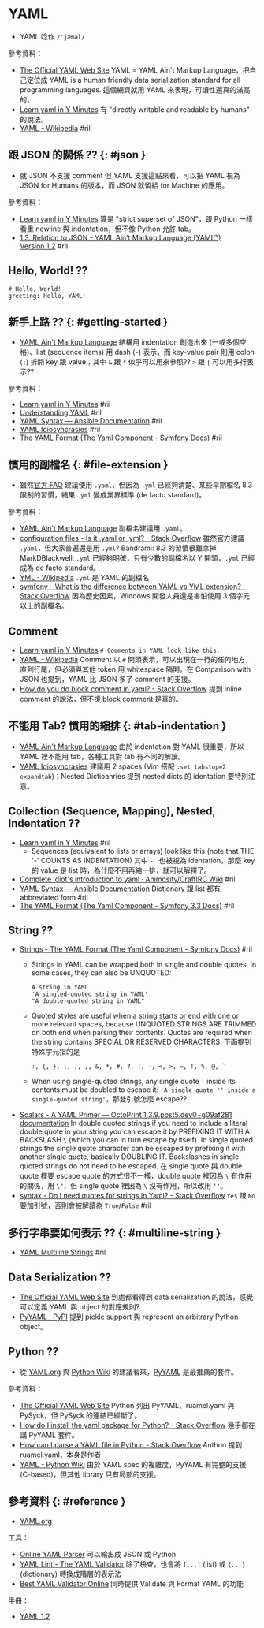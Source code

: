 # YAML

  - YAML 唸作 `/ˈjæməl/`

參考資料：

  - [The Official YAML Web Site](http://yaml.org/) YAML = YAML Ain't Markup Language，把自己定位成 YAML is a human friendly data serialization standard for all programming languages. 這個網頁就用 YAML 來表現，可讀性還真的滿高的。
  - [Learn yaml in Y Minutes](https://learnxinyminutes.com/docs/yaml/) 有 "directly writable and readable by humans" 的說法。
  - [YAML \- Wikipedia](https://en.wikipedia.org/wiki/YAML) #ril

## 跟 JSON 的關係 ?? {: #json }

  - 就 JSON 不支援 comment 但 YAML 支援這點來看，可以把 YAML 視為 JSON for Humans 的版本，而 JSON 就留給 for Machine 的應用。

參考資料：

  - [Learn yaml in Y Minutes](https://learnxinyminutes.com/docs/yaml/) 算是 "strict superset of JSON"，跟 Python 一樣看重 newline 與 indentation，但不像 Python 允許 tab。
  - [1.3. Relation to JSON - YAML Ain’t Markup Language (YAML™) Version 1\.2](http://yaml.org/spec/1.2/spec.html#id2759572) #ril

## Hello, World! ??

```
# Hello, World!
greeting: Hello, YAML!
```

## 新手上路 ?? {: #getting-started }

  - [YAML Ain't Markup Language](https://yaml.org/start.html) 結構用 indentation 創造出來 (一或多個空格)、list (sequence items) 用 dash (`-`) 表示，而 key-value pair 則用 colon (`:`) 拆開 key 跟 value；其中 `&` 跟 `*` 似乎可以用來參照?? `>` 跟 `|` 可以用多行表示??

參考資料：

  - [Learn yaml in Y Minutes](https://learnxinyminutes.com/docs/yaml/) #ril
  - [Understanding YAML](https://docs.saltstack.com/en/latest/topics/yaml/) #ril
  - [YAML Syntax — Ansible Documentation](https://docs.ansible.com/ansible/latest/reference_appendices/YAMLSyntax.html) #ril
  - [YAML Idiosyncrasies](https://docs.saltstack.com/en/latest/topics/troubleshooting/yaml_idiosyncrasies.html) #ril
  - [The YAML Format (The Yaml Component \- Symfony Docs)](https://symfony.com/doc/current/components/yaml/yaml_format.html) #ril

## 慣用的副檔名 {: #file-extension }

  - 雖然[官方 FAQ](http://www.yaml.org/faq.html) 建議使用 `.yaml`，但因為 `.yml` 已經夠清楚、某些早期檔名 8.3 限制的習慣，結果 `.yml` 變成業界標準 (de facto standard)。

參考資料：

  - [YAML Ain't Markup Language](http://www.yaml.org/faq.html) 副檔名建議用 `.yaml`。
  - [configuration files \- Is it \.yaml or \.yml? \- Stack Overflow](https://stackoverflow.com/questions/21059124/) 雖然官方建議 `.yaml`，但大家普遍還是用 `.yml`? Bandrami: 8.3 的習慣很難拿掉 MarkDBlackwell: `.yml` 已經夠明確，只有少數的副檔名以 Y 開頭，`.yml` 已經成為 de facto standard。
  - [YML \- Wikipedia](https://en.wikipedia.org/wiki/YML) `.yml` 是 YAML 的副檔名
  - [symfony \- What is the difference between YAML vs YML extension? \- Stack Overflow](https://stackoverflow.com/questions/22268952/) 因為歷史因素，Windows 開發人員還是害怕使用 3 個字元以上的副檔名。

## Comment

  - [Learn yaml in Y Minutes](https://learnxinyminutes.com/docs/yaml/) `# Comments in YAML look like this.`
  - [YAML \- Wikipedia](https://en.wikipedia.org/wiki/YAML) Comment 以 `#` 開頭表示，可以出現在一行的任何地方，直到行尾，但必須與其他 token 用 whitespace 隔開。在 Comparison with JSON 也提到，YAML 比 JSON 多了 comment 的支援。
  - [How do you do block comment in yaml? \- Stack Overflow](https://stackoverflow.com/questions/2276572/) 提到 inline comment 的說法，但不援 block comment 是真的。

## 不能用 Tab? 慣用的縮排 {: #tab-indentation }

  - [YAML Ain't Markup Language](http://www.yaml.org/faq.html) 由於 indentation 對 YAML 很重要，所以 YAML 裡不能用 tab，各種工具對 tab 有不同的解讀。
  - [YAML Idiosyncrasies](https://docs.saltstack.com/en/latest/topics/troubleshooting/yaml_idiosyncrasies.html) 建議用 2 spaces (Vim 搭配 `:set tabstop=2 expandtab`)；Nested Dictioanries 提到 nested dicts 的 identation 要特別注意。

## Collection (Sequence, Mapping), Nested, Indentation ??

  - [Learn yaml in Y Minutes](https://learnxinyminutes.com/docs/yaml/) #ril
      - Sequences (equivalent to lists or arrays) look like this (note that THE '-' COUNTS AS INDENTATION) 其中 `- ` 也被視為 identation，那麼 key 的 value 是 list 時，為什麼不用再縮一排，就可以解釋了。
  - [Complete idiot's introduction to yaml · Animosity/CraftIRC Wiki](https://github.com/Animosity/CraftIRC/wiki/Complete-idiot%27s-introduction-to-yaml) #ril
  - [YAML Syntax — Ansible Documentation](https://docs.ansible.com/ansible/latest/reference_appendices/YAMLSyntax.html) Dictionary 跟 list 都有 abbreviated form #ril
  - [The YAML Format (The Yaml Component \- Symfony 3\.3 Docs)](https://symfony.com/doc/3.3/components/yaml/yaml_format.html) #ril

## String ??

  - [Strings - The YAML Format (The Yaml Component \- Symfony Docs)](https://symfony.com/doc/current/components/yaml/yaml_format.html#strings) #ril
      - Strings in YAML can be wrapped both in single and double quotes. In some cases, they can also be UNQUOTED:

            A string in YAML
            'A singled-quoted string in YAML'
            "A double-quoted string in YAML"

      - Quoted styles are useful when a string starts or end with one or more relevant spaces, because UNQUOTED STRINGS ARE TRIMMED on both end when parsing their contents. Quotes are required when the string contains SPECIAL OR RESERVED CHARACTERS. 下面提到特殊字元指的是

            :, {, }, [, ], ,, &, *, #, ?, |, -, <, >, =, !, %, @, `

      - When using single-quoted strings, any single quote `'` inside its contents must be doubled to escape it: `'A single quote '' inside a single-quoted string'`，那雙引號怎麼 escape??
  - [Scalars - A YAML Primer — OctoPrint 1\.3\.9\.post5\.dev0\+g09af281 documentation](http://docs.octoprint.org/en/master/configuration/yaml.html#scalars) In double quoted strings if you need to include a literal double quote in your string you can escape it by PREFIXING IT WITH A BACKSLASH `\` (which you can in turn escape by itself). In single quoted strings the single quote character can be escaped by prefixing it with another single quote, basically DOUBLING IT. Backslashes in single quoted strings do not need to be escaped. 在 single quote 與 double quote 裡要 escape quote 的方式很不一樣，double quote 裡因為 `\` 有作用的關係，用 `\"`，但 single quote 裡因為 `\` 沒有作用，所以改用 `''`。
  - [syntax \- Do I need quotes for strings in Yaml? \- Stack Overflow](https://stackoverflow.com/questions/19109912/) `Yes` 跟 `No` 要加引號，否則會被解讀為 `True`/`False` #ril

## 多行字串要如何表示 ?? {: #multiline-string }

  - [YAML Multiline Strings](http://yaml-multiline.info/) #ril

## Data Serialization ??

  - [The Official YAML Web Site](https://yaml.org/) 到處都看得到 data serialization 的說法，感覺可以定義 YAML 與 object 的對應規則?
  - [PyYAML · PyPI](https://pypi.org/project/PyYAML/) 提到 pickle support 與 represent an arbitrary Python object。

## Python ??

  - 從 [YAML.org](http://yaml.org/) 與 [Python Wiki](https://wiki.python.org/moin/YAML) 的建議看來，[PyYAML](pyyaml.md) 是最推薦的套件。

參考資料：

  - [The Official YAML Web Site](https://yaml.org/) Python 列出 PyYAML、ruamel.yaml 與 PySyck，但 PySyck 的連結已經斷了。
  - [How do I install the yaml package for Python? \- Stack Overflow](https://stackoverflow.com/questions/14261614/) 幾乎都在講 PyYAML 套件。
  - [How can I parse a YAML file in Python \- Stack Overflow](https://stackoverflow.com/questions/1773805/) Anthon 提到 ruamel.yaml，本身是作者
  - [YAML \- Python Wiki](https://wiki.python.org/moin/YAML) 由於 YAML spec 的複雜度，PyYAML 有完整的支援 (C-based)，但其他 library 只有局部的支援。

## 參考資料 {: #reference }

  - [YAML.org](http://yaml.org/)

工具：

  - [Online YAML Parser](http://yaml-online-parser.appspot.com/) 可以輸出成 JSON 或 Python
  - [YAML Lint - The YAML Validator](http://www.yamllint.com/) 除了檢查，也會將 `[...]` (list) 或 `{...}` (dictionary) 轉換成階層的表示法
  - [Best YAML Validator Online](https://jsonformatter.org/yaml-validator) 同時提供 Validate 與 Format YAML 的功能

手冊：

  - [YAML 1.2](http://www.yaml.org/spec/1.2/spec.html)

